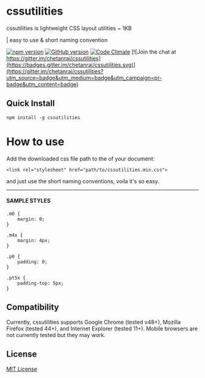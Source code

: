# cssutilities

cssutilities is lightweight CSS layout utilities ~ 1KB

| easy to use & short naming convention

[![npm version](https://badge.fury.io/js/cssutilities.svg)](https://badge.fury.io/js/cssutilities) [![GitHub version](https://badge.fury.io/gh/chetanraj%2Fcssutilities.svg)](https://badge.fury.io/gh/chetanraj%2Fcssutilities) [![Code Climate](https://codeclimate.com/github/chetanraj/cssutilities/badges/gpa.svg)](https://codeclimate.com/github/chetanraj/cssutilities) [![Join the chat at https://gitter.im/chetanraj/cssutilities](https://badges.gitter.im/chetanraj/cssutilities.svg)](https://gitter.im/chetanraj/cssutilities?utm_source=badge&utm_medium=badge&utm_campaign=pr-badge&utm_content=badge)

## Quick Install
```
npm install -g cssutilities
```

# How to use

Add the downloaded css file path to the <head> of your document:

```
<link rel="stylesheet" href="path/to/cssutilities.min.css">
```

and just use the short naming conventions, voila it's so easy.

---

#### SAMPLE STYLES

```
.m0 {
	margin: 0;
}

.m4x {
	margin: 4px;
}

.p0 {
	padding: 0;
}

.pt5x {
	padding-top: 5px;
}
```

## Compatibility

Currently, cssutilities supports Google Chrome (tested v48+), Mozilla Firefox (tested 44+), and Internet Explorer (tested 11+). Mobile browsers are not currently tested but they may work.

## License
[MIT License](LICENSE.md) 